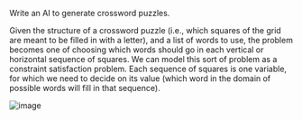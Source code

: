 Write an AI to generate crossword puzzles.

Given the structure of a crossword puzzle (i.e., which squares of the grid are meant to be filled in with a letter), and a list of words to use, the problem becomes one of choosing which words should go in each vertical or horizontal sequence of squares. We can model this sort of problem as a constraint satisfaction problem. Each sequence of squares is one variable, for which we need to decide on its value (which word in the domain of possible words will fill in that sequence).

![image](https://user-images.githubusercontent.com/53656355/216117317-38b8034e-38a8-4d5f-9b94-a7eeef699d3e.png)
